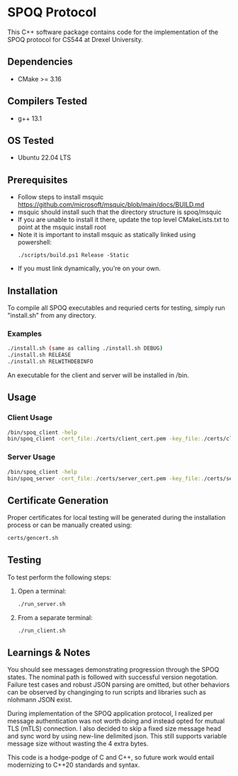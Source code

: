 # SPOQ Protocol

This C++ software package contains code for the implementation of the SPOQ protocol for CS544 at Drexel University.

## Dependencies

- CMake >= 3.16

## Compilers Tested

- g++ 13.1

## OS Tested

- Ubuntu 22.04 LTS

## Prerequisites

- Follow steps to install msquic https://github.com/microsoft/msquic/blob/main/docs/BUILD.md
- msquic should install such that the directory structure is spoq/msquic
- If you are unable to install it there, update the top level CMakeLists.txt to point at the msquic install root
- Note it is important to install msquic as statically linked using powershell:
  ```
  ./scripts/build.ps1 Release -Static
  ```
- If you must link dynamically, you're on your own.

## Installation

To compile all SPOQ executables and requried certs for testing, simply run "install.sh" from any directory.

### Examples

```bash
./install.sh (same as calling ./install.sh DEBUG)
./install.sh RELEASE
./install.sh RELWITHDEBINFO
```

An executable for the client and server will be installed in /bin.

## Usage

### Client Usage

```bash
/bin/spoq_client -help
bin/spoq_client -cert_file:./certs/client_cert.pem -key_file:./certs/client_key.pem -ca_file:./certs/ca_cert.pem -target:127.0.0.1
```

### Server Usage

```bash
/bin/spoq_client -help
bin/spoq_server -cert_file:./certs/server_cert.pem -key_file:./certs/server_key.pem -ca_file:./certs/ca_cert.pem
```

## Certificate Generation

Proper certificates for local testing will be generated during the installation process or can be manually created using:

```bash
certs/gencert.sh
```

## Testing

To test perform the following steps:

1. Open a terminal:
   ```bash
   ./run_server.sh
   ```

2. From a separate terminal:
   ```bash
   ./run_client.sh
   ```

## Learnings & Notes

You should see messages demonstrating progression through the SPOQ states. The nominal path is followed with successful version negotation. Failure test cases and robust JSON parsing are omitted, but other behaviors can be observed by changinging to run scripts and libraries such as nlohmann JSON exist.

During implementation of the SPOQ application protocol, I realized per message authentication was not worth doing and instead opted for mutual TLS (mTLS) connection. I also decided to skip a fixed size message head and sync word by using new-line delimited json. This still supports variable message size without wasting the 4 extra bytes.

This code is a hodge-podge of C and C++, so future work would entail modernizing to C++20 standards and syntax.
